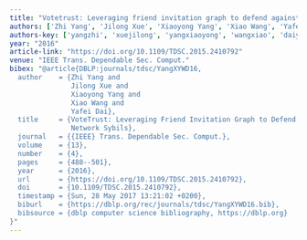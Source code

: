 ```yaml
---
title: "Votetrust: Leveraging friend invitation graph to defend against social network sybils"
authors: ['Zhi Yang', 'Jilong Xue', 'Xiaoyong Yang', 'Xiao Wang', 'Yafei Dai']
authors-key: ['yangzhi', 'xuejilong', 'yangxiaoyong', 'wangxiao', 'daiyafei']
year: "2016"
article-link: "https://doi.org/10.1109/TDSC.2015.2410792"
venue: "IEEE Trans. Dependable Sec. Comput."
bibex: "@article{DBLP:journals/tdsc/YangXYWD16,
  author    = {Zhi Yang and
               Jilong Xue and
               Xiaoyong Yang and
               Xiao Wang and
               Yafei Dai},
  title     = {VoteTrust: Leveraging Friend Invitation Graph to Defend against Social
               Network Sybils},
  journal   = {{IEEE} Trans. Dependable Sec. Comput.},
  volume    = {13},
  number    = {4},
  pages     = {488--501},
  year      = {2016},
  url       = {https://doi.org/10.1109/TDSC.2015.2410792},
  doi       = {10.1109/TDSC.2015.2410792},
  timestamp = {Sun, 28 May 2017 13:21:02 +0200},
  biburl    = {https://dblp.org/rec/journals/tdsc/YangXYWD16.bib},
  bibsource = {dblp computer science bibliography, https://dblp.org}
}"
---
```

